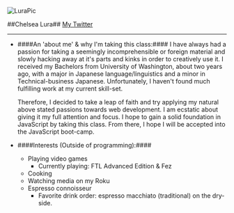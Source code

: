 ![LuraPic](http://i62.tinypic.com/35k97dl.jpg)

##Chelsea Lura##
[My Twitter](https://twitter.com/ChelsLura "Chelsea Lura's Twitter Page")
____

+ ####An 'about me' & why I'm taking this class:####
     I have always had a passion for taking a seemingly incomprehensible or foreign material and slowly hacking away at it's parts and kinks in order to creatively use it. I received my Bachelors from University of Washington, about two years ago, with a major in Japanese language/linguistics and a minor in Technical-business Japanese. Unfortunately, I haven't found much fulfilling work at my current skill-set. 

    Therefore, I decided to take a leap of faith and try applying my natural above stated passions towards web development. I am ecstatic about giving it my full attention and focus. I hope to gain a solid foundation in JavaScript by taking this class. From there, I hope I will be accepted into the JavaScript boot-camp. 

+ ####Interests (Outside of programming):####
	- Playing video games
		- Currently playing: FTL Advanced Edition & Fez
	- Cooking
	- Watching media on my Roku
	- Espresso connoisseur
		- Favorite drink order: espresso macchiato (traditional) on the dry-side.  
